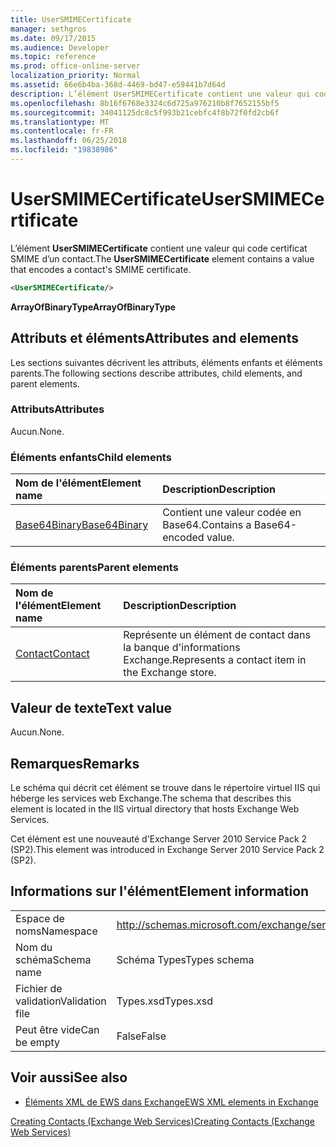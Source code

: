 ```yaml
---
title: UserSMIMECertificate
manager: sethgros
ms.date: 09/17/2015
ms.audience: Developer
ms.topic: reference
ms.prod: office-online-server
localization_priority: Normal
ms.assetid: 66e6b4ba-368d-4469-bd47-e59441b7d64d
description: L’élément UserSMIMECertificate contient une valeur qui code certificat SMIME d’un contact.
ms.openlocfilehash: 8b16f6768e3324c6d725a976210b8f7652155bf5
ms.sourcegitcommit: 34041125dc8c5f993b21cebfc4f8b72f0fd2cb6f
ms.translationtype: MT
ms.contentlocale: fr-FR
ms.lasthandoff: 06/25/2018
ms.locfileid: "19838986"
---
```

# <a name="usersmimecertificate"></a><span data-ttu-id="6f9cb-103">UserSMIMECertificate</span><span class="sxs-lookup"><span data-stu-id="6f9cb-103">UserSMIMECertificate</span></span>

<span data-ttu-id="6f9cb-104">L’élément **UserSMIMECertificate** contient une valeur qui code certificat SMIME d’un contact.</span><span class="sxs-lookup"><span data-stu-id="6f9cb-104">The **UserSMIMECertificate** element contains a value that encodes a contact's SMIME certificate.</span></span> 
  
```XML
<UserSMIMECertificate/>
```

 <span data-ttu-id="6f9cb-105">**ArrayOfBinaryType**</span><span class="sxs-lookup"><span data-stu-id="6f9cb-105">**ArrayOfBinaryType**</span></span>
## <a name="attributes-and-elements"></a><span data-ttu-id="6f9cb-106">Attributs et éléments</span><span class="sxs-lookup"><span data-stu-id="6f9cb-106">Attributes and elements</span></span>

<span data-ttu-id="6f9cb-107">Les sections suivantes décrivent les attributs, éléments enfants et éléments parents.</span><span class="sxs-lookup"><span data-stu-id="6f9cb-107">The following sections describe attributes, child elements, and parent elements.</span></span>
  
### <a name="attributes"></a><span data-ttu-id="6f9cb-108">Attributs</span><span class="sxs-lookup"><span data-stu-id="6f9cb-108">Attributes</span></span>

<span data-ttu-id="6f9cb-109">Aucun.</span><span class="sxs-lookup"><span data-stu-id="6f9cb-109">None.</span></span>
  
### <a name="child-elements"></a><span data-ttu-id="6f9cb-110">Éléments enfants</span><span class="sxs-lookup"><span data-stu-id="6f9cb-110">Child elements</span></span>

|<span data-ttu-id="6f9cb-111">**Nom de l'élément**</span><span class="sxs-lookup"><span data-stu-id="6f9cb-111">**Element name**</span></span>|<span data-ttu-id="6f9cb-112">**Description**</span><span class="sxs-lookup"><span data-stu-id="6f9cb-112">**Description**</span></span>|
|:-----|:-----|
|[<span data-ttu-id="6f9cb-113">Base64Binary</span><span class="sxs-lookup"><span data-stu-id="6f9cb-113">Base64Binary</span></span>](base64binary.md) <br/> |<span data-ttu-id="6f9cb-114">Contient une valeur codée en Base64.</span><span class="sxs-lookup"><span data-stu-id="6f9cb-114">Contains a Base64-encoded value.</span></span>  <br/> |
   
### <a name="parent-elements"></a><span data-ttu-id="6f9cb-115">Éléments parents</span><span class="sxs-lookup"><span data-stu-id="6f9cb-115">Parent elements</span></span>

|<span data-ttu-id="6f9cb-116">**Nom de l'élément**</span><span class="sxs-lookup"><span data-stu-id="6f9cb-116">**Element name**</span></span>|<span data-ttu-id="6f9cb-117">**Description**</span><span class="sxs-lookup"><span data-stu-id="6f9cb-117">**Description**</span></span>|
|:-----|:-----|
|[<span data-ttu-id="6f9cb-118">Contact</span><span class="sxs-lookup"><span data-stu-id="6f9cb-118">Contact</span></span>](contact.md) <br/> |<span data-ttu-id="6f9cb-119">Représente un élément de contact dans la banque d'informations Exchange.</span><span class="sxs-lookup"><span data-stu-id="6f9cb-119">Represents a contact item in the Exchange store.</span></span>  <br/> |
   
## <a name="text-value"></a><span data-ttu-id="6f9cb-120">Valeur de texte</span><span class="sxs-lookup"><span data-stu-id="6f9cb-120">Text value</span></span>

<span data-ttu-id="6f9cb-121">Aucun.</span><span class="sxs-lookup"><span data-stu-id="6f9cb-121">None.</span></span>
  
## <a name="remarks"></a><span data-ttu-id="6f9cb-122">Remarques</span><span class="sxs-lookup"><span data-stu-id="6f9cb-122">Remarks</span></span>

<span data-ttu-id="6f9cb-123">Le schéma qui décrit cet élément se trouve dans le répertoire virtuel IIS qui héberge les services web Exchange.</span><span class="sxs-lookup"><span data-stu-id="6f9cb-123">The schema that describes this element is located in the IIS virtual directory that hosts Exchange Web Services.</span></span>
  
<span data-ttu-id="6f9cb-124">Cet élément est une nouveauté d'Exchange Server 2010 Service Pack 2 (SP2).</span><span class="sxs-lookup"><span data-stu-id="6f9cb-124">This element was introduced in Exchange Server 2010 Service Pack 2 (SP2).</span></span>
  
## <a name="element-information"></a><span data-ttu-id="6f9cb-125">Informations sur l'élément</span><span class="sxs-lookup"><span data-stu-id="6f9cb-125">Element information</span></span>

|||
|:-----|:-----|
|<span data-ttu-id="6f9cb-126">Espace de noms</span><span class="sxs-lookup"><span data-stu-id="6f9cb-126">Namespace</span></span>  <br/> |http://schemas.microsoft.com/exchange/services/2006/types  <br/> |
|<span data-ttu-id="6f9cb-127">Nom du schéma</span><span class="sxs-lookup"><span data-stu-id="6f9cb-127">Schema name</span></span>  <br/> |<span data-ttu-id="6f9cb-128">Schéma Types</span><span class="sxs-lookup"><span data-stu-id="6f9cb-128">Types schema</span></span>  <br/> |
|<span data-ttu-id="6f9cb-129">Fichier de validation</span><span class="sxs-lookup"><span data-stu-id="6f9cb-129">Validation file</span></span>  <br/> |<span data-ttu-id="6f9cb-130">Types.xsd</span><span class="sxs-lookup"><span data-stu-id="6f9cb-130">Types.xsd</span></span>  <br/> |
|<span data-ttu-id="6f9cb-131">Peut être vide</span><span class="sxs-lookup"><span data-stu-id="6f9cb-131">Can be empty</span></span>  <br/> |<span data-ttu-id="6f9cb-132">False</span><span class="sxs-lookup"><span data-stu-id="6f9cb-132">False</span></span>  <br/> |
   
## <a name="see-also"></a><span data-ttu-id="6f9cb-133">Voir aussi</span><span class="sxs-lookup"><span data-stu-id="6f9cb-133">See also</span></span>



- [<span data-ttu-id="6f9cb-134">Éléments XML de EWS dans Exchange</span><span class="sxs-lookup"><span data-stu-id="6f9cb-134">EWS XML elements in Exchange</span></span>](ews-xml-elements-in-exchange.md)


[<span data-ttu-id="6f9cb-135">Creating Contacts (Exchange Web Services)</span><span class="sxs-lookup"><span data-stu-id="6f9cb-135">Creating Contacts (Exchange Web Services)</span></span>](http://msdn.microsoft.com/library/4845917e-70d1-481c-bbd7-011ec6571789%28Office.15%29.aspx)

